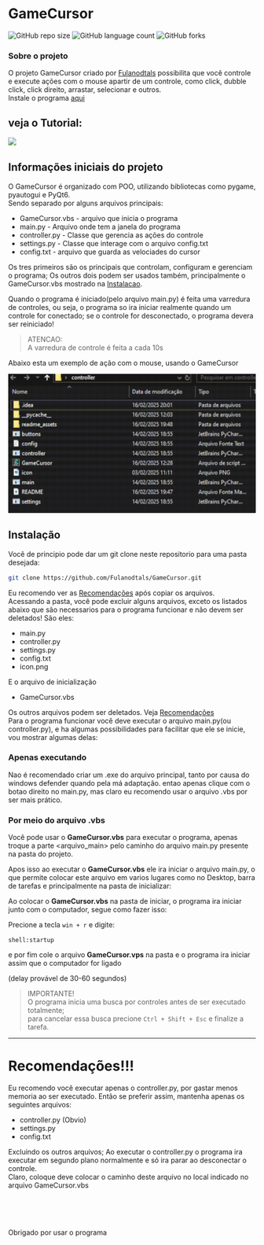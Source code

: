 <div id='home'/>

# GameCursor


![GitHub repo size](https://img.shields.io/github/repo-size/Fulanodtals/GameCursor?style=for-the-badge)
![GitHub language count](https://img.shields.io/github/languages/count/Fulanodtals/GameCursor?style=for-the-badge)
![GitHub forks](https://img.shields.io/github/forks/Fulanodtals/GameCursor?style=for-the-badge)



### Sobre o projeto

O projeto GameCursor criado por [Fulanodtals](https://github.com/Fulanodtals) possibilita que você controle e 
execute ações com o mouse apartir de um controle, como click, dubble click, click direito, arrastar, selecionar e outros.<br> 
Instale o programa [aqui](#instalacao)<br>


## veja o Tutorial:
<a href="https://www.youtube.com/watch?v=awqex2CtUkk">
  <img src="https://img.youtube.com/vi/awqex2CtUkk/hqdefault.jpg">
</a>


<!--
### Ajustes e melhorias

O projeto ainda está em desenvolvimento e as próximas atualizações serão voltadas para as seguintes tarefas:

- [x] criar conexao com o controle
- [x] criar arquivo para guardar valores
- [x] criar janela de gerenciamento
- [ ] suavilizar a movimentacao do mouse
- [ ] opcao de modificar teclas na janela
- [ ] otimizar
- [ ] outras utilidades...
-->

<!--
<div id='sumario'/>

*******
## Sumário da documentação

Aqui esta linkado as partes do projeto que deseja ver:

* **[Informações iniciais](#introducao)**
* **[Instalação](#instalacao)**
* **[Controller](#controller)**
* **[Settings](#settings)**
* **[Main](#main)**
* **[Arquivo.vbs](#arquivovbs)**
* **[Buttons](#buttons)**   
*******
-->

<div id='introducao'/>

##  Informações iniciais do projeto

O GameCursor é organizado com POO, utilizando bibliotecas como pygame, pyautogui e PyQt6.<br> 
Sendo separado por alguns arquivos principais:

* GameCursor.vbs - arquivo que inicia o programa
* main.py - Arquivo onde tem a janela do programa
* controller.py - Classe que gerencia as ações do controle
* settings.py - Classe que interage com o arquivo config.txt
* config.txt - arquivo que guarda as velociades do cursor

Os tres primeiros são os principais que controlam, configuram e gerenciam o programa;
Os outros dois podem ser usados também, principalmente o GameCursor.vbs mostrado na [Instalacao](#instalacao).

Quando o programa é iniciado(pelo arquivo main.py) é feita uma varredura de controles, ou seja, o programa so
ira iniciar realmente quando um controle for conectado; se o controle for desconectado, o programa devera ser
reiniciado!

> ATENCAO:<br>
> A varredura de controle é feita a cada 10s

Abaixo esta um exemplo de ação com o mouse, usando o GameCursor

<img src="./readme_assets/precionando.gif" >



<div id='instalacao'/>

## Instalação
Você de principio pode dar um git clone neste repositorio para uma pasta desejada:<br>
```bash
git clone https://github.com/Fulanodtals/GameCursor.git
```
Eu recomendo ver as [Recomendações](#recomendacoes) após copiar os arquivos.<br>
Acessando a pasta, você pode excluir alguns arquivos, exceto os listados abaixo que são necessarios para o programa funcionar
e não devem ser deletados! São eles:

* main.py
* controller.py
* settings.py
* config.txt
* icon.png

E o arquivo de inicialização

* GameCursor.vbs

Os outros arquivos podem ser deletados. Veja [Recomendações](#recomendacoes)<br>
Para o programa funcionar você deve executar o arquivo main.py(ou controller.py), e ha algumas possibilidades para facilitar que ele se
inicie, vou mostrar algumas delas:

### Apenas executando
Nao é recomendado criar um .exe do arquivo principal, tanto por causa do windows defender quando pela má adaptação.
entao apenas clique com o botao direito no main.py, mas claro eu recomendo usar o arquivo .vbs por ser mais prático.

### Por meio do arquivo .vbs
Você pode usar o **GameCursor.vbs** para executar o programa, apenas troque a parte <arquivo_main> pelo caminho do arquivo
main.py presente na pasta do projeto.

Apos isso ao executar o **GameCursor.vbs** ele ira iniciar o arquivo main.py, o que permite colocar este arquivo em varios lugares
como no Desktop, barra de tarefas e principalmente na pasta de inicializar:

Ao colocar o **GameCursor.vbs** na pasta de iniciar, o programa ira iniciar junto com o computador, segue como fazer isso:

Precione a tecla `win + r` e digite:
```shell
shell:startup
```
e por fim cole o arquivo **GameCursor.vps** na pasta e o programa ira iniciar assim que o computador for ligado

(delay provável de 30-60 segundos)

> IMPORTANTE! <br>
> O programa inicia uma busca por controles antes de ser executado totalmente;<br>
> para cancelar essa busca precione `Ctrl + Shift + Esc` e finalize a tarefa.



*******

<div id='recomendacoes'/>

# Recomendações!!!
Eu recomendo você executar apenas o controller.py, por gastar menos memoria ao ser executado.
Então se preferir assim, mantenha apenas os seguintes arquivos:

* controller.py (Obvio)
* settings.py
* config.txt

Excluindo os outros arquivos; Ao executar o controller.py o programa ira executar em segundo plano normalmente e só
ira parar ao desconectar o controle.<br>
Claro, coloque deve colocar o caminho deste arquivo no local indicado no arquivo GameCursor.vbs

<br>
<br>
<br>

Obrigado por usar o programa

